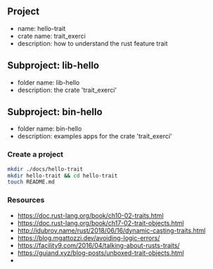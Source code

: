 ## Project
- name: hello-trait
- crate name: trait_exerci
- description: how to understand the rust feature trait

## Subproject: lib-hello
- folder name: lib-hello
- description: the crate 'trait_exerci'

## Subproject: bin-hello
- folder name: bin-hello
- description: examples apps for the crate 'trait_exerci'

### Create a project
```bash
mkdir ./docs/hello-trait
mkdir hello-trait && cd hello-trait
touch README.md
```

### Resources
- https://doc.rust-lang.org/book/ch10-02-traits.html
- https://doc.rust-lang.org/book/ch17-02-trait-objects.html
- http://idubrov.name/rust/2018/06/16/dynamic-casting-traits.html
- https://blog.mgattozzi.dev/avoiding-logic-errors/
- https://facility9.com/2016/04/talking-about-rusts-traits/
- https://guiand.xyz/blog-posts/unboxed-trait-objects.html
- 